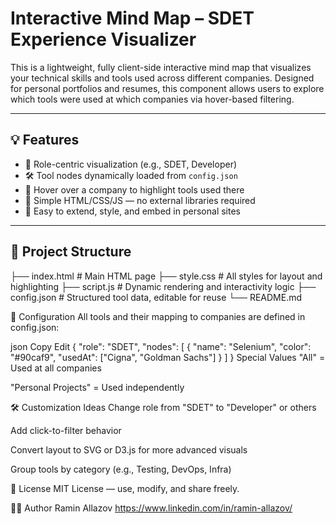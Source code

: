 # Interactive Mind Map – SDET Experience Visualizer

This is a lightweight, fully client-side interactive mind map that visualizes your technical skills and tools used across different companies. Designed for personal portfolios and resumes, this component allows users to explore which tools were used at which companies via hover-based filtering.

---

## 💡 Features

- 🎯 Role-centric visualization (e.g., SDET, Developer)
- 🛠 Tool nodes dynamically loaded from `config.json`
- 🏢 Hover over a company to highlight tools used there
- 📁 Simple HTML/CSS/JS — no external libraries required
- 🧠 Easy to extend, style, and embed in personal sites

---

## 📂 Project Structure

├── index.html # Main HTML page
├── style.css # All styles for layout and highlighting
├── script.js # Dynamic rendering and interactivity logic
├── config.json # Structured tool data, editable for reuse
└── README.md

🧩 Configuration
All tools and their mapping to companies are defined in config.json:

json
Copy
Edit
{
  "role": "SDET",
  "nodes": [
    {
      "name": "Selenium",
      "color": "#90caf9",
      "usedAt": ["Cigna", "Goldman Sachs"]
    }
  ]
}
Special Values
"All" = Used at all companies

"Personal Projects" = Used independently

🛠 Customization Ideas
Change role from "SDET" to "Developer" or others

Add click-to-filter behavior

Convert layout to SVG or D3.js for more advanced visuals

Group tools by category (e.g., Testing, DevOps, Infra)

📄 License
MIT License — use, modify, and share freely.

🙋‍♂️ Author
Ramin Allazov
https://www.linkedin.com/in/ramin-allazov/
